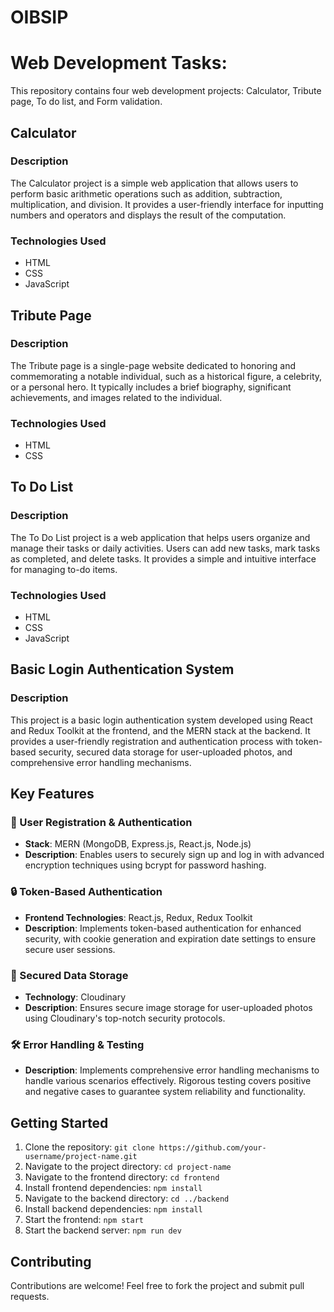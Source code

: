 # OIBSIP

# Web Development Tasks:

This repository contains four web development projects: Calculator, Tribute page, To do list, and Form validation.

## Calculator

### Description
The Calculator project is a simple web application that allows users to perform basic arithmetic operations such as addition, subtraction, multiplication, and division. It provides a user-friendly interface for inputting numbers and operators and displays the result of the computation.

### Technologies Used
- HTML
- CSS
- JavaScript

## Tribute Page

### Description
The Tribute page is a single-page website dedicated to honoring and commemorating a notable individual, such as a historical figure, a celebrity, or a personal hero. It typically includes a brief biography, significant achievements, and images related to the individual.

### Technologies Used
- HTML
- CSS

## To Do List

### Description
The To Do List project is a web application that helps users organize and manage their tasks or daily activities. Users can add new tasks, mark tasks as completed, and delete tasks. It provides a simple and intuitive interface for managing to-do items.

### Technologies Used
- HTML
- CSS
- JavaScript

## Basic Login Authentication System

### Description
This project is a basic login authentication system developed using React and Redux Toolkit at the frontend, and the MERN stack at the backend. It provides a user-friendly registration and authentication process with token-based security, secured data storage for user-uploaded photos, and comprehensive error handling mechanisms.

## Key Features

### 🔑 User Registration & Authentication
- **Stack**: MERN (MongoDB, Express.js, React.js, Node.js)
- **Description**: Enables users to securely sign up and log in with advanced encryption techniques using bcrypt for password hashing.

### 🔒 Token-Based Authentication
- **Frontend Technologies**: React.js, Redux, Redux Toolkit
- **Description**: Implements token-based authentication for enhanced security, with cookie generation and expiration date settings to ensure secure user sessions.

### 🔐 Secured Data Storage
- **Technology**: Cloudinary
- **Description**: Ensures secure image storage for user-uploaded photos using Cloudinary's top-notch security protocols.

### 🛠️ Error Handling & Testing
- **Description**: Implements comprehensive error handling mechanisms to handle various scenarios effectively. Rigorous testing covers positive and negative cases to guarantee system reliability and functionality.

## Getting Started
1. Clone the repository: `git clone https://github.com/your-username/project-name.git`
2. Navigate to the project directory: `cd project-name`
3. Navigate to the frontend directory: `cd frontend`
4. Install frontend dependencies: `npm install`
5. Navigate to the backend directory: `cd ../backend`
6. Install backend dependencies: `npm install`
7. Start the frontend: `npm start`
8. Start the backend server: `npm run dev`

## Contributing
Contributions are welcome! Feel free to fork the project and submit pull requests.

